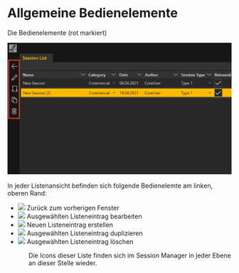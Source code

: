 # Allgemeine Bedienelemente


Die Bedienelemente (rot markiert)

![Placeholder](img/Manager/Bedienelemente.PNG)

In jeder Listenansicht befinden sich folgende Bedienelemte am linken, oberen Rand:
<ul>
<li><div><img src="../img/Manager/be_arrow.png" /> Zurück zum vorherigen Fenster</div> </li>
<li><div><img src="../img/Manager/be_pencil.png"/> Ausgewählten Listeneintrag bearbeiten</div></li>
<li><div><img src="../img/Manager/be_new.png"/> Neuen Listeneintrag erstellen</div></li>
<li><div><img src="../img/Manager/be_duplicate.png"/> Ausgewählten Listeneintrag duplizieren</div></li>
<li><div><img src="../img/Manager/be_delete.png"/> Ausgewählten Listeneintrag löschen</div></li>
<ul>


Die Icons dieser Liste finden sich im Session Manager in jeder Ebene an dieser Stelle wieder.
